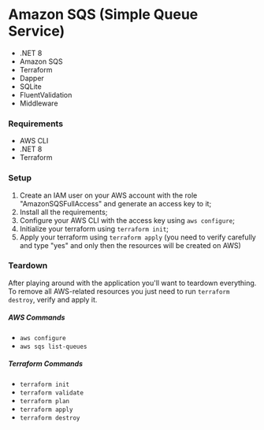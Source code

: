 # Amazon SQS (Simple Queue Service)

- .NET 8
- Amazon SQS
- Terraform
- Dapper
- SQLite
- FluentValidation
- Middleware

### Requirements

- AWS CLI
- .NET 8
- Terraform

### Setup

1. Create an IAM user on your AWS account with the role "AmazonSQSFullAccess" and generate an access key to it;
2. Install all the requirements;
3. Configure your AWS CLI with the access key using `aws configure`;
4. Initialize your terraform using `terraform init`;
5. Apply your terraform using `terraform apply` (you need to verify carefully and type "yes" and only then the resources will be created on AWS)

### Teardown

After playing around with the application you'll want to teardown everything. To remove all AWS-related resources you just need to run `terraform destroy`, verify and apply it.

##### AWS Commands

- `aws configure`
- `aws sqs list-queues`

##### Terraform Commands

- `terraform init`
- `terraform validate`
- `terraform plan`
- `terraform apply`
- `terraform destroy`
